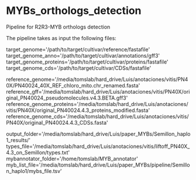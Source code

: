 # MYBs_orthologs_detection
Pipeline for R2R3-MYB orthologs detection

The pipeline takes as input the following files:

target_genome='/path/to/target/cultivar/reference/fastafile'
target_genome_anno='/path/to/target/cultivar/annotations/gff3'
target_genome_proteins='/path/to/target/cultivar/proteins/fastafile'
target_genome_cds='/path/to/target/cultivar/CDSs/fastafile'

reference_genome='/media/tomslab/hard_drive/Luis/anotaciones/vitis/PN40X/PN40024_40X_REF_chloro_mito.chr_renamed.fasta'
reference_gff='/media/tomslab/hard_drive/Luis/anotaciones/vitis/PN40X/original_PN40024_pseudomolecules.v4.3.BETA.gff3'
reference_genome_proteins='/media/tomslab/hard_drive/Luis/anotaciones/vitis/PN40X/original_PN40024.4.3_proteins_modified.fasta'
reference_genome_cds='/media/tomslab/hard_drive/Luis/anotaciones/vitis/PN40X/original_PN40024.4.3_CDSs.fasta'

output_folder='/media/tomslab/hard_drive/Luis/paper_MYBs/Semillon_haplo1_results/'
types_file='/media/tomslab/hard_drive/Luis/anotaciones/vitis/liftoff_PN40X_4.3_on_Semillon/types.txt'
mybannotator_folder='/home/tomslab/MYB_annotator'
myb_list_file='/media/tomslab/hard_drive/Luis/paper_MYBs/pipeline/Semillon_haplo1/mybs_file.tsv'
